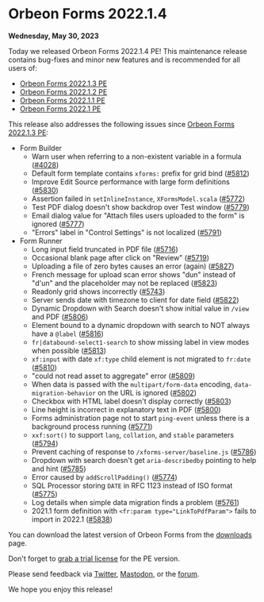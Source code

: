 # Orbeon Forms 2022.1.4

__Wednesday, May 30, 2023__

Today we released Orbeon Forms 2022.1.4 PE! This maintenance release contains bug-fixes and minor new features and is recommended for all users of:

- [Orbeon Forms 2022.1.3 PE](orbeon-forms-2022.1.3.md)
- [Orbeon Forms 2022.1.2 PE](orbeon-forms-2022.1.2.md)
- [Orbeon Forms 2022.1.1 PE](orbeon-forms-2022.1.1.md)
- [Orbeon Forms 2022.1 PE](orbeon-forms-2022.1.md)

This release also addresses the following issues since [Orbeon Forms 2022.1.3 PE](orbeon-forms-2022.1.3.md):

- Form Builder
    - Warn user when referring to a non-existent variable in a formula ([\#4028](https://github.com/orbeon/orbeon-forms/issues/4028)) 
    - Default form template contains `xforms:` prefix for grid bind ([\#5812](https://github.com/orbeon/orbeon-forms/issues/5812))
    - Improve Edit Source performance with large form definitions ([\#5830](https://github.com/orbeon/orbeon-forms/issues/5830))
    - Assertion failed in `setInlineInstance`, `XFormsModel.scala` ([\#5772](https://github.com/orbeon/orbeon-forms/issues/5772))
    - Test PDF dialog doesn't show backdrop over Test window ([\#5779](https://github.com/orbeon/orbeon-forms/issues/5779))
    - Email dialog value for "Attach files users uploaded to the form" is ignored ([\#5777](https://github.com/orbeon/orbeon-forms/issues/5777))
    - "Errors" label in "Control Settings" is not localized ([\#5791](https://github.com/orbeon/orbeon-forms/issues/5791))
- Form Runner
    - Long input field truncated in PDF file ([\#5716](https://github.com/orbeon/orbeon-forms/issues/5716))
    - Occasional blank page after click on "Review" ([\#5719](https://github.com/orbeon/orbeon-forms/issues/5719))
    - Uploading a file of zero bytes causes an error (again) ([\#5827](https://github.com/orbeon/orbeon-forms/issues/5827))
    - French message for upload scan error shows "dun" instead of "d'un" and the placeholder may not be replaced ([\#5823](https://github.com/orbeon/orbeon-forms/issues/5823))
    - Readonly grid shows incorrectly ([\#5743](https://github.com/orbeon/orbeon-forms/issues/5743))
    - Server sends date with timezone to client for date field ([\#5822](https://github.com/orbeon/orbeon-forms/issues/5822))
    - Dynamic Dropdown with Search doesn't show initial value in `/view` and PDF ([\#5806](https://github.com/orbeon/orbeon-forms/issues/5806))
    - Element bound to a dynamic dropdown with search to NOT always have a `@label` ([\#5816](https://github.com/orbeon/orbeon-forms/issues/5816))
    - `fr|databound-select1-search` to show missing label in view modes when possible ([\#5813](https://github.com/orbeon/orbeon-forms/issues/5813))
    - `xf:input` with date `xf:type` child element is not migrated to `fr:date` ([\#5810](https://github.com/orbeon/orbeon-forms/issues/5810))
    - "could not read asset to aggregate" error ([\#5809](https://github.com/orbeon/orbeon-forms/issues/5809))
    - When data is passed with the `multipart/form-data` encoding, `data-migration-behavior` on the URL is ignored ([\#5802](https://github.com/orbeon/orbeon-forms/issues/5802))
    - Checkbox with HTML label doesn't display correctly ([\#5803](https://github.com/orbeon/orbeon-forms/issues/5803))
    - Line height is incorrect in explanatory text in PDF ([\#5800](https://github.com/orbeon/orbeon-forms/issues/5800))
    - Forms administration page not to start `ping-event` unless there is a background process running ([\#5771](https://github.com/orbeon/orbeon-forms/issues/5771))
    - `xxf:sort()` to support `lang`, `collation`, and `stable` parameters ([\#5794](https://github.com/orbeon/orbeon-forms/issues/5794))
    - Prevent caching of response to `/xforms-server/baseline.js` ([\#5786](https://github.com/orbeon/orbeon-forms/issues/5786))
    - Dropdown with search doesn't get `aria-describedby` pointing to help and hint ([\#5785](https://github.com/orbeon/orbeon-forms/issues/5785))
    - Error caused by `addScrollPadding()` ([\#5774](https://github.com/orbeon/orbeon-forms/issues/5774))
    - SQL Processor storing `DATE` in RFC 1123 instead of ISO format ([\#5775](https://github.com/orbeon/orbeon-forms/issues/5775))
    - Log details when simple data migration finds a problem ([\#5761](https://github.com/orbeon/orbeon-forms/issues/5761))
    - 2021.1 form definition with `<fr:param type="LinkToPdfParam">` fails to import in 2022.1 ([\#5838](https://github.com/orbeon/orbeon-forms/issues/5838))

You can download the latest version of Orbeon Forms from the [downloads](https://www.orbeon.com/download) page.

Don't forget to [grab a trial license](https://prod.orbeon.com/prod/fr/orbeon/register/new) for the PE version.

Please send feedback via [Twitter](https://twitter.com/orbeon), [Mastodon](https://mastodon.social/@orbeon), or the [forum](https://www.orbeon.com/community).

We hope you enjoy this release!
